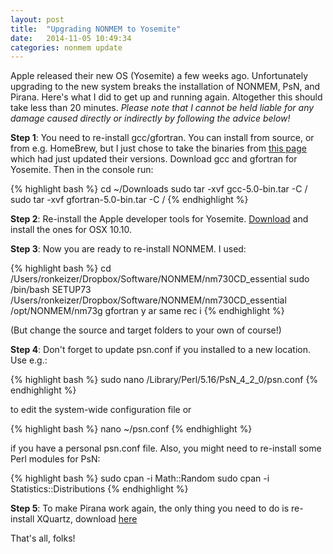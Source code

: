 ```yaml
---
layout: post
title:  "Upgrading NONMEM to Yosemite"
date:   2014-11-05 10:49:34
categories: nonmem update
---
```

Apple released their new OS (Yosemite) a few weeks ago. Unfortunately upgrading to the new system breaks the installation of NONMEM, PsN, and Pirana. Here's what I did to get up and running again. Altogether this should take less than 20 minutes. _Please note that I cannot be held liable for any damage caused directly or indirectly by following the advice below!_

__Step 1__: You need to re-install gcc/gfortran. You can install from source, or from e.g. HomeBrew, but I just chose to take the binaries from [this page](http://hpc.sourceforge.net/) which had just updated their versions. Download gcc and gfortran for Yosemite. Then in the console run:

{% highlight bash %}
cd ~/Downloads
sudo tar -xvf gcc-5.0-bin.tar -C / 
sudo tar -xvf gfortran-5.0-bin.tar -C / 
{% endhighlight %}

__Step 2__: Re-install the Apple developer tools for Yosemite. [Download](https://developer.apple.com/downloads/index.action#) and install the ones for OSX 10.10.

__Step 3__: Now you are ready to re-install NONMEM. I used:

{% highlight bash %}
cd /Users/ronkeizer/Dropbox/Software/NONMEM/nm730CD_essential
sudo /bin/bash SETUP73 /Users/ronkeizer/Dropbox/Software/NONMEM/nm730CD_essential /opt/NONMEM/nm73g gfortran y ar same rec i
{% endhighlight %}

(But change the source and target folders to your own of course!)

__Step 4__: Don't forget to update psn.conf if you installed to a new location. Use e.g.:

{% highlight bash %}
sudo nano /Library/Perl/5.16/PsN_4_2_0/psn.conf
{% endhighlight %}

to edit the system-wide configuration file or

{% highlight bash %}
nano ~/psn.conf
{% endhighlight %}

if you have a personal psn.conf file. Also, you might need to re-install some Perl modules for PsN:

{% highlight bash %}
sudo cpan -i Math::Random
sudo cpan -i Statistics::Distributions
{% endhighlight %}

__Step 5__: To make Pirana work again, the only thing you need to do is re-install XQuartz, download [here](http://xquartz.macosforge.org/landing/)

That's all, folks!
